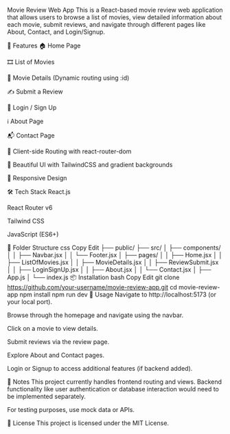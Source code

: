  Movie Review Web App
This is a React-based movie review web application that allows users to browse a list of movies, view detailed information about each movie, submit reviews, and navigate through different pages like About, Contact, and Login/Signup.

🚀 Features
🏠 Home Page

🎞️ List of Movies

📄 Movie Details (Dynamic routing using :id)

✍️ Submit a Review

🔐 Login / Sign Up

ℹ️ About Page

📬 Contact Page

🔁 Client-side Routing with react-router-dom

🌌 Beautiful UI with TailwindCSS and gradient backgrounds

📱 Responsive Design

🛠️ Tech Stack
React.js

React Router v6

Tailwind CSS

JavaScript (ES6+)

📁 Folder Structure
css
Copy
Edit
├── public/
├── src/
│   ├── components/
│   │   ├── Navbar.jsx
│   │   └── Footer.jsx
│   ├── pages/
│   │   ├── Home.jsx
│   │   ├── ListOfMovies.jsx
│   │   ├── MovieDetails.jsx
│   │   ├── ReviewSubmit.jsx
│   │   ├── LoginSignUp.jsx
│   │   ├── About.jsx
│   │   └── Contact.jsx
│   ├── App.js
│   └── index.js
📦 Installation
bash
Copy
Edit
git clone https://github.com/your-username/movie-review-app.git
cd movie-review-app
npm install
npm run dev
📌 Usage
Navigate to http://localhost:5173 (or your local port).

Browse through the homepage and navigate using the navbar.

Click on a movie to view details.

Submit reviews via the review page.

Explore About and Contact pages.

Login or Signup to access additional features (if backend added).

📝 Notes
This project currently handles frontend routing and views. Backend functionality like user authentication or database interaction would need to be implemented separately.

For testing purposes, use mock data or APIs.

📄 License
This project is licensed under the MIT License.

